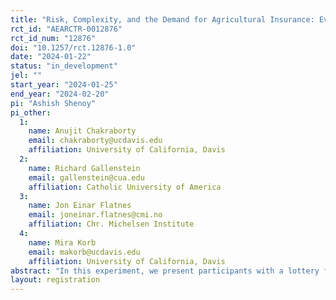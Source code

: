 ```yaml
---
title: "Risk, Complexity, and the Demand for Agricultural Insurance: Evidence from a Lab Experiment in Ghana"
rct_id: "AEARCTR-0012876"
rct_id_num: "12876"
doi: "10.1257/rct.12876-1.0"
date: "2024-01-22"
status: "in_development"
jel: ""
start_year: "2024-01-25"
end_year: "2024-02-20"
pi: "Ashish Shenoy"
pi_other:
  1:
    name: Anujit Chakraborty
    email: chakraborty@ucdavis.edu
    affiliation: University of California, Davis
  2:
    name: Richard Gallenstein
    email: gallenstein@cua.edu
    affiliation: Catholic University of America
  3:
    name: Jon Einar Flatnes
    email: joneinar.flatnes@cmi.no
    affiliation: Chr. Michelsen Institute
  4:
    name: Mira Korb
    email: makorb@ucdavis.edu
    affiliation: University of California, Davis
abstract: "In this experiment, we present participants with a lottery framed as revenue derived from the sale of maize production on an agricultural plot. We then offer participants the opportunity to purchase various forms of insurance against negative lottery outcomes. The insurance choice is presented under various conditions that alter the transparency of the contract and the participant's return from the lottery. We make real payouts to participants based on one such decision to incentivize accurate reporting. Participant willingness-to-pay for insurance constitutes the primary outcome data from this trial."
layout: registration
---
```


